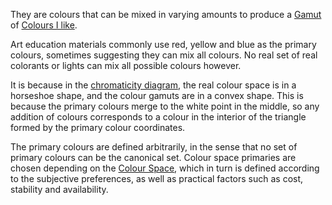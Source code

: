 They are colours that can be mixed in varying amounts to produce a [Gamut](Gamut.md) of [Colours I like](Colours%20I%20like.md).

Art education materials commonly use red, yellow and blue as the primary colours, sometimes suggesting they can mix all colours. No real set of real colorants or lights can mix all possible colours however.

It is because in the [chromaticity diagram](CIE%20xyY%20Colour%20Space.md), the real colour space is in a horseshoe shape, and the colour gamuts are in a convex shape. This is because the primary colours merge to the white point in the middle, so any addition of colours corresponds to a colour in the interior of the triangle formed by the primary colour coordinates.

The primary colours are defined arbitrarily, in the sense that no set of primary colours can be the canonical set. Colour space primaries are chosen depending on the [Colour Space](colour%20space.md), which in turn is defined according to the subjective preferences, as well as practical factors such as cost, stability and availability.